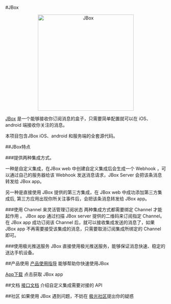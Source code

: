 #JBox
<p align="center">
    <a href="http://jbox.jiguang.cn/" target="_blank">
        <img src="https://github.com/jpush/jbox/blob/dev/ReadmeResource/Boxinbear%401x.png" alt="JBox" width=300/>
    </a>
</p>

[JBox](http://jbox.jiguang.cn/) 是一个能够接收你订阅消息的盒子，只需要简单配置就可以在 iOS、android 端接收你关注的消息。

本项目包含JBox iOS、android 和服务端的全套源代码。

##JBox特点

###提供两种集成方式。

一种是自定义集成，在JBox web 中创建自定义集成后会生成一个 Webhook ，可以通过自己的服务器给该 Webhook 发送消息请求，JBox Server 会把该条消息转发给 JBox app。

另一种是直接使用 JBox 提供的第三方集成，在 JBox web 中成功添加第三方集成后, 第三方应用出现你所关注事件后，会把该条消息转发给 JBox app。

###使用 Channel 来灵活管理订阅状态
两种集成方式都需要绑定 Channel 才能起作用 。 JBox app 通过扫描 JBox server 提供的二维码来订阅指定 Channel。
在 JBox app 成功订阅该 Channel 后，就可以接收集成发送的消息了，如果 JBox app 不再需要接受该集成的消息，只需要取消订阅集成所绑定的 Channel 即可。

###使用极光推送服务
JBox 直接使用极光推送服务，能够保证消息快速、稳定的送达手机设备。


##产品使用
[产品使用指导](http://jbox.jiguang.cn/guide) 能够帮助你快速使用JBox

[App下载](http://jbox.jiguang.cn/application) 点击获取 JBox app


##文档
[接口文档](http://jbox.jiguang.cn/document) 介绍自定义集成需要对接的 API


##社区
如果使用 JBox 遇到问题，不妨在 [极光社区](https://community.jiguang.cn)提出你的疑惑
